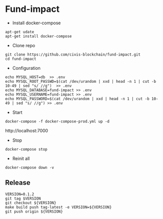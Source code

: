 # Fund-impact

* Install docker-compose
```
apt-get udate
apt-get install docker-compose
```
* Clone repo

```
git clone https://github.com/civis-blockchain/fund-impact.git
cd fund-impact
```

* Configuration
```
echo MYSQL_HOST=db  >> .env
echo MYSQL_ROOT_PASSWD=$(cat /dev/urandom | xxd | head -n 1 | cut -b 10-49 | sed "s/ //g")  >> .env
echo MYSQL_DATABASE=fund-impact >> .env
echo MYSQL_USERNAME=fund-impact >> .env
echo MYSQL_PASSWORD=$(cat /dev/urandom | xxd | head -n 1 | cut -b 10-49 | sed "s/ //g") >> .env
```

 * Start
```
docker-compose -f docker-compose-prod.yml up -d
```

http://localhost:7000

 * Stop
```
docker-compose stop
```

 * Reinit all
```
docker-compose down -v
```


## Release

```
VERSION=0.1.2
git tag $VERSION
git checkout ${VERSION}
make build push tag-latest -e VERSION=${VERSION}
git push origin ${VERSION}
```
